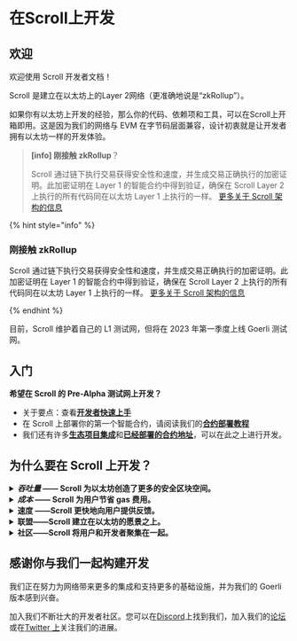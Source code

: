 # 在Scroll上开发

## 欢迎

欢迎使用 Scroll 开发者文档！

Scroll 是建立在以太坊上的Layer 2网络（更准确地说是“zkRollup”）。

如果你有以太坊上开发的经验，那么你的代码、依赖项和工具，可以在Scroll上开箱即用。这是因为我们的网络与 EVM 在字节码层面兼容，设计初衷就是让开发者拥有以太坊一样的开发体验。

>**[info] 刚接触 zkRollup**？
>
>	Scroll 通过链下执行交易获得安全性和速度，并生成交易正确执行的加密证明。此加密证明在 Layer 1 的智能合约中得到验证，确保在 Scroll Layer 2 上执行的所有代码同在以太坊 Layer 1 上执行的一样。
>	[更多关于 Scroll 架构的信息](https://scroll.io/blog/architecture)

{% hint style="info" %}

### 刚接触 zkRollup

Scroll 通过链下执行交易获得安全性和速度，并生成交易正确执行的加密证明。此加密证明在 Layer 1 的智能合约中得到验证，确保在 Scroll Layer 2 上执行的所有代码同在以太坊 Layer 1 上执行的一样。
[更多关于 Scroll 架构的信息](https://scroll.io/blog/architecture)

{% endhint %}

目前，Scroll 维护着自己的 L1 测试网，但将在 2023 年第一季度上线 Goerli 测试网。

## 入门

**希望在 Scroll 的 Pre-Alpha 测试网上开发？**

- 关于要点：查看[**开发者快速上手**](quickstart.md)
- 在 Scroll 上部署你的第一个智能合约，请阅读我们的[**合约部署教程**](contract_deployment.md)
- 我们还有许多[**生态项目集成**](integrations.md)和[**已经部署的合约地址**](testnet_contract.md)，可以在此之上进行开发。


## 为什么要在 Scroll 上开发？

<details>

<summary><em><strong>吞吐量</strong></em><strong> —— Scroll 为以太坊创造了更多的安全区块空间。</strong></summary>

ZK Rollups 允许网络容纳更多交易，从而最大限度地减少链上拥堵。Scroll 通过使用零知识证明验证网络状态转换，继承了以太坊的安全性，可以在不影响去中心化的情况下处理更多交易。

</details>

<details>

<summary><em><strong>成本</strong></em><strong> —— Scroll 为用户节省 gas 费用。</strong></summary>

在以太坊上，对区块空间的竞争导致每笔交易的成本更高，因为每笔交易都会竞价以包含在下一个区块中。Scroll 利用最近在零知识证明和硬件加速方面取得的突破，极大地增加了安全区块空间并最大限度地降低了用户的交易成本。

</details>

<details>

<summary><strong>速度 ——Scroll 更快地向用户提供反馈。</strong></summary>

合并后，以太坊每 12 秒确认一个区块。Scroll的区块每 3 秒生成一个，并且为了降低风险操作，交易一旦包含在块中就可以被认为是最终确认的。这为社交和游戏应用程序中的链上交互打开了新的可能性。

</details>

<details>

<summary><strong>联盟——Scroll 建立在以太坊的愿景之上。</strong></summary>

Scroll 构建在以太坊的愿景之上。我们的宗旨是共建以太坊，而不是分裂它。去中心化、无需许可、抗审查和归属社区是我们工作和正在构建的路线图的核心。我们秉承开源精神，与以太坊基金会的隐私和扩容探索团队（PSE）密切合作，以支持他们在 zkEVM 上的工作，而zkEVM有朝一日可能会成为以太坊的核心。 我们还与治理 DAOs 和其他开源协议合作，以确保在部署应用程序的同时，我们也在努力扩大它们的影响——无论是在公共产品、核心基础设施还是下一代零知识用例中.

</details>

<details>

<summary><strong>社区——Scroll 将用户和开发者聚集在一起。</strong></summary>

我们知道在主网发布之前开源开发和吸引用户参与的难度所在！但Scroll 拥有着蓬勃发展的用户和开发者社区，有过 100,000 名渴望在我们的测试网上测试的用户的 Discord 社区，我们很高兴将开发者与提供真实反馈的用户联系在一起。

</details>


## 感谢你与我们一起构建开发

我们正在努力为网络带来更多的集成和支持更多的基础设施，并为我们的 Goerli 版本感到兴奋。

加入我们不断壮大的开发者社区。您可以在[Discord](https://discord.gg/scroll)上找到我们，加入我们的[论坛](https://community.scroll.io/)或在[Twitter 上](https://twitter.com/Scroll_ZKP)关注我们的进展。[](https://twitter.com/Scroll_ZKP)